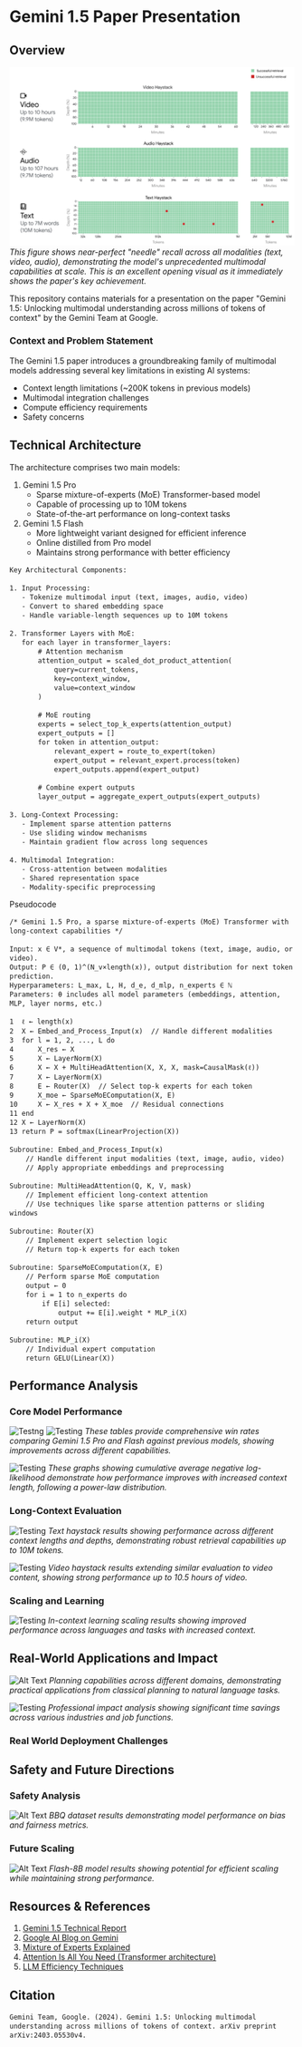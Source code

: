 # Gemini 1.5 Paper Presentation

## Overview

![Figure 1](images/Figure1.png)
*This figure shows near-perfect "needle" recall across all modalities (text, video, audio), demonstrating the model's unprecedented multimodal capabilities at scale. This is an excellent opening visual as it immediately shows the paper's key achievement.*

This repository contains materials for a presentation on the paper "Gemini 1.5: Unlocking multimodal understanding across millions of tokens of context" by the Gemini Team at Google.

### Context and Problem Statement

The Gemini 1.5 paper introduces a groundbreaking family of multimodal models addressing several key limitations in existing AI systems:
- Context length limitations (~200K tokens in previous models)
- Multimodal integration challenges
- Compute efficiency requirements
- Safety concerns

## Technical Architecture

The architecture comprises two main models:
1. Gemini 1.5 Pro
   - Sparse mixture-of-experts (MoE) Transformer-based model
   - Capable of processing up to 10M tokens
   - State-of-the-art performance on long-context tasks
2. Gemini 1.5 Flash
   - More lightweight variant designed for efficient inference
   - Online distilled from Pro model
   - Maintains strong performance with better efficiency


```
Key Architectural Components:

1. Input Processing:
   - Tokenize multimodal input (text, images, audio, video)
   - Convert to shared embedding space
   - Handle variable-length sequences up to 10M tokens

2. Transformer Layers with MoE:
   for each layer in transformer_layers:
       # Attention mechanism
       attention_output = scaled_dot_product_attention(
           query=current_tokens,
           key=context_window,
           value=context_window
       )

       # MoE routing
       experts = select_top_k_experts(attention_output)
       expert_outputs = []
       for token in attention_output:
           relevant_expert = route_to_expert(token)
           expert_output = relevant_expert.process(token)
           expert_outputs.append(expert_output)

       # Combine expert outputs
       layer_output = aggregate_expert_outputs(expert_outputs)

3. Long-Context Processing:
   - Implement sparse attention patterns
   - Use sliding window mechanisms
   - Maintain gradient flow across long sequences

4. Multimodal Integration:
   - Cross-attention between modalities
   - Shared representation space
   - Modality-specific preprocessing
```

Pseudocode
```
/* Gemini 1.5 Pro, a sparse mixture-of-experts (MoE) Transformer with long-context capabilities */

Input: x ∈ V*, a sequence of multimodal tokens (text, image, audio, or video).
Output: P ∈ (0, 1)^(N_v×length(x)), output distribution for next token prediction.
Hyperparameters: L_max, L, H, d_e, d_mlp, n_experts ∈ ℕ
Parameters: θ includes all model parameters (embeddings, attention, MLP, layer norms, etc.)

1  ℓ ← length(x)
2  X ← Embed_and_Process_Input(x)  // Handle different modalities
3  for l = 1, 2, ..., L do
4      X_res ← X
5      X ← LayerNorm(X)
6      X ← X + MultiHeadAttention(X, X, X, mask=CausalMask(ℓ))
7      X ← LayerNorm(X)
8      E ← Router(X)  // Select top-k experts for each token
9      X_moe ← SparseMoEComputation(X, E)
10     X ← X_res + X + X_moe  // Residual connections
11 end
12 X ← LayerNorm(X)
13 return P = softmax(LinearProjection(X))

Subroutine: Embed_and_Process_Input(x)
    // Handle different input modalities (text, image, audio, video)
    // Apply appropriate embeddings and preprocessing

Subroutine: MultiHeadAttention(Q, K, V, mask)
    // Implement efficient long-context attention
    // Use techniques like sparse attention patterns or sliding windows

Subroutine: Router(X)
    // Implement expert selection logic
    // Return top-k experts for each token

Subroutine: SparseMoEComputation(X, E)
    // Perform sparse MoE computation
    output ← 0
    for i = 1 to n_experts do
        if E[i] selected:
            output += E[i].weight * MLP_i(X)
    return output

Subroutine: MLP_i(X)
    // Individual expert computation
    return GELU(Linear(X))
```

## Performance Analysis

### Core Model Performance
![Testng](images/Table1.png, "Table 1")
![Testing](images/Table2.png, "Table 2")
*These tables provide comprehensive win rates comparing Gemini 1.5 Pro and Flash against previous models, showing improvements across different capabilities.*

![Testing](images/Figure7.png, "Figure 7")
*These graphs showing cumulative average negative log-likelihood demonstrate how performance improves with increased context length, following a power-law distribution.*

### Long-Context Evaluation
![Testing](images/Figure8.png, "Figure 8")
*Text haystack results showing performance across different context lengths and depths, demonstrating robust retrieval capabilities up to 10M tokens.*

![Testing](images/Figure9.png, "Figure 9")
*Video haystack results extending similar evaluation to video content, showing strong performance up to 10.5 hours of video.*

### Scaling and Learning
![Testing](images/Figure13.png, "Figure 13")
*In-context learning scaling results showing improved performance across languages and tasks with increased context.*

## Real-World Applications and Impact

![Alt Text](images/Figure16.png, "Figure 16")
*Planning capabilities across different domains, demonstrating practical applications from classical planning to natural language tasks.*

![Testing](images/Figure19.png, "Figure 19")
*Professional impact analysis showing significant time savings across various industries and job functions.*

### Real World Deployment Challenges


## Safety and Future Directions

### Safety Analysis
![Alt Text](images/Figure26.png, "Figure 26")
*BBQ dataset results demonstrating model performance on bias and fairness metrics.*

### Future Scaling
![Alt Text](images/Figure20.png, "Figure 20")
*Flash-8B model results showing potential for efficient scaling while maintaining strong performance.*


## Resources & References

1. [Gemini 1.5 Technical Report](https://storage.googleapis.com/deepmind-media/gemini/gemini_1_5_report.pdf)
2. [Google AI Blog on Gemini](https://ai.googleblog.com/)
3. [Mixture of Experts Explained](https://arxiv.org/abs/2101.03961)
4. [Attention Is All You Need (Transformer architecture)](https://arxiv.org/abs/1706.03762)
5. [LLM Efficiency Techniques](https://arxiv.org/abs/2303.06865)

## Citation

```
Gemini Team, Google. (2024). Gemini 1.5: Unlocking multimodal understanding across millions of tokens of context. arXiv preprint arXiv:2403.05530v4.
```

